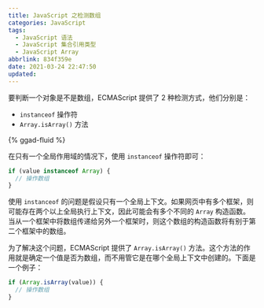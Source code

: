 ```yaml
---
title: JavaScript 之检测数组
categories: JavaScript
tags:
  - JavaScript 语法
  - JavaScript 集合引用类型
  - JavaScript Array
abbrlink: 834f359e
date: 2021-03-24 22:47:50
updated:
---
```


要判断一个对象是不是数组，ECMAScript 提供了 2 种检测方式，他们分别是：

- `instanceof` 操作符
- `Array.isArray()` 方法

<!-- more -->

{% ggad-fluid %}

在只有一个全局作用域的情况下，使用 `instanceof` 操作符即可：

```js
if (value instanceof Array) {
  // 操作数组
}
```

使用 `instanceof` 的问题是假设只有一个全局上下文。如果网页中有多个框架，则可能存在两个以上全局执行上下文，因此可能会有多个不同的 `Array` 构造函数。当从一个框架中将数组传递给另外一个框架时，则这个数组的构造函数将有别于第二个框架中的数组。

为了解决这个问题，ECMAScript 提供了 `Array.isArray()` 方法。这个方法的作用就是确定一个值是否为数组，而不用管它是在哪个全局上下文中创建的。下面是一个例子：

```js
if (Array.isArray(value)) {
  // 操作数组
}
```

